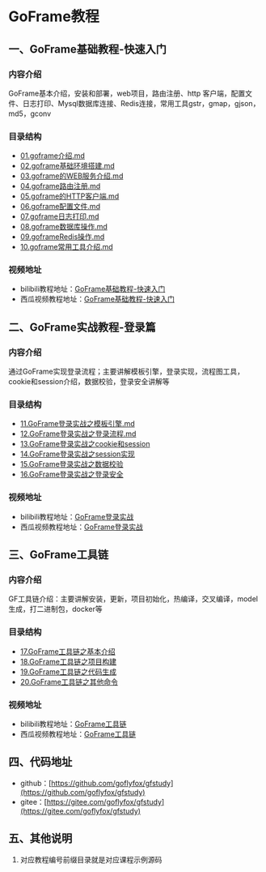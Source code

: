 # GoFrame教程

## 一、GoFrame基础教程-快速入门

### 内容介绍

GoFrame基本介绍，安装和部署，web项目，路由注册、http 客户端，配置文件、日志打印、Mysql数据库连接、Redis连接，常用工具gstr，gmap，gjson，md5，gconv

### 目录结构

* [01.goframe介绍.md](doc_basic/01.goframe介绍.md)
* [02.goframe基础环境搭建.md](doc_basic/02.goframe基础环境搭建.md)
* [03.goframe的WEB服务介绍.md](doc_basic/03.goframe的WEB服务介绍.md)
* [04.goframe路由注册.md](doc_basic/04.goframe路由注册.md)
* [05.goframe的HTTP客户端.md](doc_basic/05.goframe的HTTP客户端.md)
* [06.goframe配置文件.md](doc_basic/06.goframe配置文件.md)
* [07.goframe日志打印.md](doc_basic/07.goframe日志打印.md)
* [08.goframe数据库操作.md](doc_basic/08.goframe数据库操作.md)
* [09.goframeRedis操作.md](doc_basic/09.goframeRedis操作.md)
* [10.goframe常用工具介绍.md](doc_basic/10.goframe常用工具介绍.md)

### 视频地址

* bilibili教程地址：[GoFrame基础教程-快速入门](https://www.bilibili.com/video/bv157411Z7Le)
* 西瓜视频教程地址：[GoFrame基础教程-快速入门](https://www.ixigua.com/pseries/6809290943603147278/)

## 二、GoFrame实战教程-登录篇

### 内容介绍

通过GoFrame实现登录流程；主要讲解模板引擎，登录实现，流程图工具，cookie和session介绍，数据校验，登录安全讲解等

### 目录结构

* [11.GoFrame登录实战之模板引擎.md](doc_login/11.GoFrame登录实战之模板引擎.md)
* [12.GoFrame登录实战之登录流程.md](doc_login/12.GoFrame登录实战之登录流程.md)
* [13.GoFrame登录实战之cookie和session](doc_login/13.GoFrame登录实战之cookie和session.md)
* [14.GoFrame登录实战之session实现](doc_login/14.GoFrame登录实战之session实现.md)
* [15.GoFrame登录实战之数据校验](doc_login/15.GoFrame登录实战之数据校验.md)
* [16.GoFrame登录实战之登录安全](doc_login/16.GoFrame登录实战之登录安全.md)

### 视频地址

* bilibili教程地址：[GoFrame登录实战](https://www.bilibili.com/video/BV1oT4y1G7ge/)
* 西瓜视频教程地址：[GoFrame登录实战](https://www.ixigua.com/pseries/6817125437332783629/)


## 三、GoFrame工具链

### 内容介绍

GF工具链介绍：主要讲解安装，更新，项目初始化，热编译，交叉编译，model生成，打二进制包，docker等

### 目录结构

* [17.GoFrame工具链之基本介绍](doc_gf_tool_chain/17.GoFrame工具链之基本介绍.md)
* [18.GoFrame工具链之项目构建](doc_gf_tool_chain/18.GoFrame工具链之项目构建.md)
* [19.GoFrame工具链之代码生成](doc_gf_tool_chain/19.GoFrame工具链之代码生成.md)
* [20.GoFrame工具链之其他命令](doc_gf_tool_chain/20.GoFrame工具链之其他命令.md)

### 视频地址

* bilibili教程地址：[GoFrame工具链](https://www.bilibili.com/video/BV1YK4y1b7W8/)
* 西瓜视频教程地址：[GoFrame工具链](https://www.ixigua.com/pseries/6820830321651483148/)


## 四、代码地址

* github：[https://github.com/goflyfox/gfstudy](https://github.com/goflyfox/gfstudy)
* gitee：[https://gitee.com/goflyfox/gfstudy](https://gitee.com/goflyfox/gfstudy)


## 五、其他说明

1. 对应教程编号前缀目录就是对应课程示例源码
